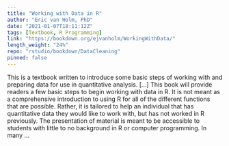 ```yaml
---
title: "Working with Data in R"
author: "Eric van Holm, PhD"
date: "2021-01-07T18:11:12Z"
tags: [Textbook, R Programming]
link: "https://bookdown.org/ejvanholm/WorkingWithData/"
length_weight: "24%"
repo: "rstudio/bookdown/DataCleaning"
pinned: false
---
```


This is a textbook written to introduce some basic steps of working with and preparing data for use in quantitative analysis. [...] This book will provide readers a few basic steps to begin working with data in R. It is not meant as a comprehensive introduction to using R for all of the different functions that are possible. Rather, it is tailored to help an individual that has quantitative data they would like to work with, but has not worked in R previously. The presentation of material is meant to be accessible to students with little to no background in R or computer programming. In many ...
